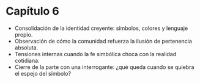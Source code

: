 # Capítulo 6

- Consolidación de la identidad creyente: símbolos, colores y lenguaje propio.
- Observación de cómo la comunidad refuerza la ilusión de pertenencia absoluta.
- Tensiones internas cuando la fe simbólica choca con la realidad cotidiana.
- Cierre de la parte con una interrogante: ¿qué queda cuando se quiebra el espejo del símbolo?
